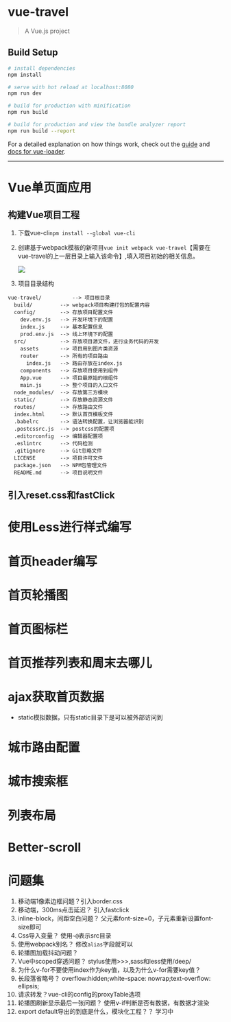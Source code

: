 # vue-travel

> A Vue.js project

## Build Setup

``` bash
# install dependencies
npm install

# serve with hot reload at localhost:8080
npm run dev

# build for production with minification
npm run build

# build for production and view the bundle analyzer report
npm run build --report
```

For a detailed explanation on how things work, check out the [guide](http://vuejs-templates.github.io/webpack/) and [docs for vue-loader](http://vuejs.github.io/vue-loader).
<hr>

# Vue单页面应用

## 构建Vue项目工程

1. 下载vue-cli`npm install --global vue-cli`

2. 创建基于webpack模板的新项目`vue init webpack vue-travel`【需要在vue-travel的上一层目录上输入该命令】,填入项目初始的相关信息。

    ![](https://image-static.segmentfault.com/345/379/3453798512-5cc6e29366623_articlex)

3. 项目目录结构
```
vue-travel/          --> 项目根目录
  build/         --> webpack项目构建打包的配置内容
  config/        --> 存放项目配置文件
    dev.env.js   --> 开发环境下的配置
    index.js     --> 基本配置信息
    prod.env.js  --> 线上环境下的配置
  src/           --> 存放项目源文件，进行业务代码的开发
    assets       --> 项目用到图片类资源
    router       --> 所有的项目路由
      index.js   --> 路由存放在index.js
    components   --> 存放项目使用到组件
    App.vue      --> 项目最原始的根组件
    main.js      --> 整个项目的入口文件
  node_modules/  --> 存放第三方模块
  static/        --> 存放静态资源文件
  routes/        --> 存放路由文件
  index.html     --> 默认首页模板文件
  .babelrc       --> 语法转换配置，让浏览器能识别
  .postcssrc.js  --> postcss的配置项
  .editorconfig  --> 编辑器配置项
  .eslintrc      --> 代码检测
  .gitignore     --> Git忽略文件
  LICENSE        --> 项目许可文件
  package.json   --> NPM包管理文件
  README.md      --> 项目说明文件
```

## 引入reset.css和fastClick

# 使用Less进行样式编写

# 首页header编写

# 首页轮播图

# 首页图标栏

# 首页推荐列表和周末去哪儿

# ajax获取首页数据
- static模拟数据，只有static目录下是可以被外部访问到

# 城市路由配置

# 城市搜索框

# 列表布局

# Better-scroll

# 问题集

1. 移动端1像素边框问题？引入border.css
2. 移动端，300ms点击延迟？ 引入fastclick
3. inline-block，间距空白问题？ 父元素font-size=0，子元素重新设置font-size即可
4. Css导入变量？ 使用`~@`表示src目录
5. 使用webpack别名？ 修改`alias`字段就可以
6. 轮播图加载抖动问题？
7. Vue中scoped穿透问题？ stylus使用>>>,sass和less使用/deep/
8. 为什么v-for不要使用index作为key值，以及为什么v-for需要key值？
9. 长段落省略号？ overflow:hidden;white-space: nowrap;text-overflow: ellipsis;
10. 请求转发？vue-cli的config的proxyTable选项
11. 轮播图刷新显示最后一张问题？ 使用v-if判断是否有数据，有数据才渲染
12. export default导出的到底是什么，模块化工程？？ 学习中
